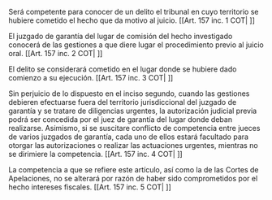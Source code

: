Será competente para conocer de un delito el tribunal en cuyo territorio se hubiere cometido el hecho que da motivo al juicio. [[Art. 157 inc. 1 COT| ]]

El juzgado de garantía del lugar de comisión del hecho investigado conocerá de las gestiones a que diere lugar el procedimiento previo al juicio oral. [[Art. 157 inc. 2 COT| ]]

El delito se considerará cometido en el lugar donde se hubiere dado comienzo a su ejecución. [[Art. 157 inc. 3 COT| ]]

Sin perjuicio de lo dispuesto en el inciso segundo, cuando las gestiones debieren efectuarse fuera del territorio jurisdiccional del juzgado de garantía y se tratare de diligencias urgentes, la autorización judicial previa podrá ser concedida por el juez de garantía del lugar donde deban realizarse. Asimismo, si se suscitare conflicto de competencia entre jueces de varios juzgados de garantía, cada uno de ellos estará facultado para otorgar las autorizaciones o realizar las actuaciones urgentes, mientras no se dirimiere la competencia. [[Art. 157 inc. 4 COT| ]]

La competencia a que se refiere este artículo, así como la de las Cortes de Apelaciones, no se alterará por razón de haber sido comprometidos por el hecho intereses fiscales. [[Art. 157 inc. 5 COT| ]]